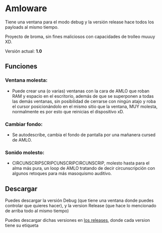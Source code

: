 # Amloware

Tiene una ventana para el modo debug y la versión release hace todos los payloads al mismo tiempo.

Proyecto de broma, sin fines maliciosos con capacidades de trolleo muuuy XD.

Versión actual: **1.0**

## Funciones

### Ventana molesta:

* Puede crear una (o varias) ventanas con la cara de AMLO que roban RAM y espacio en el escritorio, además de que se superponen a todas las demás ventanas, sin posibilidad de cerrarse con ningún atajo y roba el cursor posicionándolo en el mismo sitio que la ventana, MUY molesta, normalmente es por esto que reinicias el dispositivo xD.

### Cambiar fondo:

* Se autodescribe, cambia el fondo de pantalla por una mañanera cursed de AMLO.

### Sonido molesto:

* CIRCUNSCRIPSCRIPCUNSCRIPCIRCUNSCRIP, molesto hasta para el alma más pura, un loop de AMLO tratando de decir circunscripción con algunos retoques para más masoquismo auditivo.

## Descargar

Puedes descargar la versión Debug (que tiene una ventana donde puedes controlar que quieres hacer), y la version Release (que hace lo mencionado de arriba todo al mismo tiempo)

Puedes descargar dichas versiones en [los releases](https://github.com/Nk125/Amloware/releases), donde cada version tiene su etiqueta
